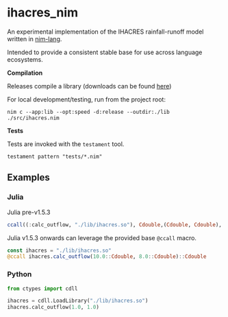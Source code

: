 # ihacres_nim

An experimental implementation of the IHACRES rainfall-runoff model written in [nim-lang](https://nim-lang.org/).

Intended to provide a consistent stable base for use across language ecosystems.


**Compilation**

Releases compile a library (downloads can be found [here](https://github.com/ConnectedSystems/ihacres_nim/releases))

For local development/testing, run from the project root:

`nim c --app:lib --opt:speed -d:release --outdir:./lib ./src/ihacres.nim`


**Tests**

Tests are invoked with the `testament` tool.

`testament pattern "tests/*.nim"`


## Examples

### Julia

Julia pre-v1.5.3

```julia
ccall((:calc_outflow, "./lib/ihacres.so"), Cdouble,(Cdouble, Cdouble), 1.0, 1.0)
```

Julia v1.5.3 onwards can leverage the provided base `@ccall` macro.

```julia
const ihacres = "./lib/ihacres.so"
@ccall ihacres.calc_outflow(10.0::Cdouble, 8.0::Cdouble)::Cdouble
```


### Python

```python
from ctypes import cdll

ihacres = cdll.LoadLibrary("./lib/ihacres.so")
ihacres.calc_outflow(1.0, 1.0)
```
